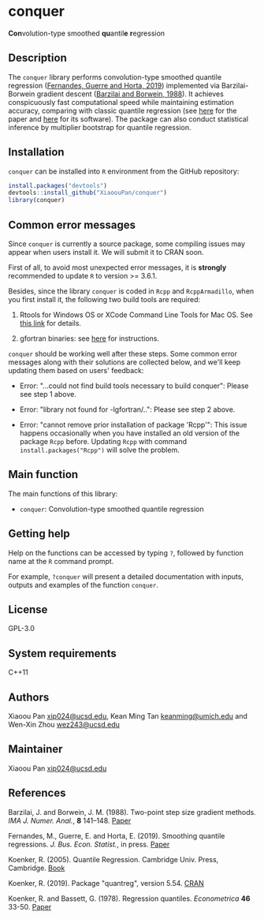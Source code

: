 # conquer

**Con**volution-type smoothed **qu**antil**e** **r**egression

## Description

The `conquer` library performs convolution-type smoothed quantile regression ([Fernandes, Guerre and Horta, 2019](https://www.tandfonline.com/doi/full/10.1080/07350015.2019.1660177)) implemented via Barzilai-Borwein gradient descent ([Barzilai and Borwein, 1988](https://doi.org/10.1093/imanum/8.1.141)). It achieves conspicuously fast computational speed while maintaining estimation accuracy, comparing with classic quantile regression (see [here](https://www.jstor.org/stable/1913643?seq=1#metadata_info_tab_contents) for the paper and [here](https://CRAN.R-project.org/package=quantreg) for its software). The package can also conduct statistical inference by multiplier bootstrap for quantile regression. 

## Installation

`conquer` can be installed into `R` environment from the GitHub repository:

```r
install.packages("devtools")
devtools::install_github("XiaoouPan/conquer")
library(conquer)
```

## Common error messages

Since `conquer` is currently a source package, some compiling issues may appear when users install it. We will submit it to CRAN soon.

First of all, to avoid most unexpected error messages, it is **strongly** recommended to update `R` to version >= 3.6.1.

Besides, since the library `conquer` is coded in `Rcpp` and `RcppArmadillo`, when you first install it, the following two build tools are required:

1. Rtools for Windows OS or XCode Command Line Tools for Mac OS. See [this link](https://support.rstudio.com/hc/en-us/articles/200486498-Package-Development-Prerequisites) for details.

2. gfortran binaries: see [here](https://gcc.gnu.org/wiki/GFortranBinaries#MacOS) for instructions.

`conquer` should be working well after these steps. Some common error messages along with their solutions are collected below, and we'll keep updating them based on users' feedback:

* Error: "...could not find build tools necessary to build conquer": Please see step 1 above.

* Error: "library not found for -lgfortran/..": Please see step 2 above.
    
* Error: "cannot remove prior installation of package 'Rcpp'": This issue happens occasionally when you have installed an old version of the package `Rcpp` before. Updating `Rcpp` with command `install.packages("Rcpp")` will solve the problem.

## Main function

The main functions of this library:

* `conquer`: Convolution-type smoothed quantile regression

## Getting help

Help on the functions can be accessed by typing `?`, followed by function name at the `R` command prompt. 

For example, `?conquer` will present a detailed documentation with inputs, outputs and examples of the function `conquer`.

## License

GPL-3.0

##  System requirements 

C++11

## Authors

Xiaoou Pan <xip024@ucsd.edu>, Kean Ming Tan <keanming@umich.edu> and Wen-Xin Zhou <wez243@ucsd.edu>

## Maintainer

Xiaoou Pan <xip024@ucsd.edu>

## References

Barzilai, J. and Borwein, J. M. (1988). Two-point step size gradient methods. *IMA J. Numer. Anal.*, **8** 141–148. [Paper](https://doi.org/10.1093/imanum/8.1.141)

Fernandes, M., Guerre, E. and Horta, E. (2019). Smoothing quantile regressions. *J. Bus. Econ. Statist.*, in press. [Paper](https://www.tandfonline.com/doi/full/10.1080/07350015.2019.1660177)

Koenker, R. (2005). Quantile Regression. Cambridge Univ. Press, Cambridge. [Book](https://www.cambridge.org/core/books/quantile-regression/C18AE7BCF3EC43C16937390D44A328B1)

Koenker, R. (2019). Package "quantreg", version 5.54. [CRAN](https://CRAN.R-project.org/package=quantreg)

Koenker, R. and Bassett, G. (1978). Regression quantiles. *Econometrica* **46** 33-50. [Paper](https://www.jstor.org/stable/1913643?seq=1#metadata_info_tab_contents)

